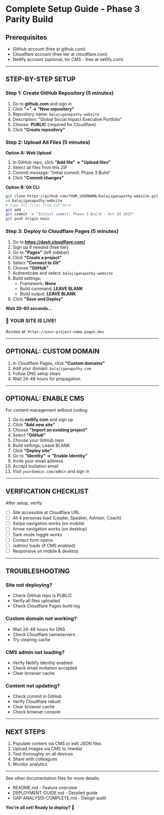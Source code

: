 # Complete Setup Guide - Phase 3 Parity Build

## Prerequisites
- GitHub account (free at github.com)
- Cloudflare account (free tier at cloudflare.com)
- Netlify account (optional, for CMS - free at netlify.com)

---

## STEP-BY-STEP SETUP

### Step 1: Create GitHub Repository (5 minutes)

1. Go to **github.com** and sign in
2. Click **"+" → "New repository"**
3. Repository name: `balajiganapathy-website`
4. Description: "Global Social Impact Executive Portfolio"
5. Choose: **PUBLIC** (required for Cloudflare)
6. Click **"Create repository"**

### Step 2: Upload All Files (5 minutes)

**Option A: Web Upload**
1. In GitHub repo, click **"Add file" → "Upload files"**
2. Select all files from this ZIP
3. Commit message: "Initial commit: Phase 3 Build"
4. Click **"Commit changes"**

**Option B: Git CLI**
```bash
git clone https://github.com/YOUR_USERNAME/balajiganapathy-website.git
cd balajiganapathy-website
# Copy all files from ZIP here
git add .
git commit -m "Initial commit: Phase 3 Build - Oct 24 2025"
git push origin main
```

### Step 3: Deploy to Cloudflare Pages (5 minutes)

1. Go to **https://dash.cloudflare.com/**
2. Sign up if needed (free tier)
3. Go to **"Pages"** (left sidebar)
4. Click **"Create a project"**
5. Select **"Connect to Git"**
6. Choose **"GitHub"**
7. Authenticate and select: `balajiganapathy-website`
8. Build settings:
   - Framework: **None**
   - Build command: **LEAVE BLANK**
   - Build output: **LEAVE BLANK**
9. Click **"Save and Deploy"**

**Wait 30-60 seconds...**

### 🎉 YOUR SITE IS LIVE!

Access at: `https://your-project-name.pages.dev`

---

## OPTIONAL: CUSTOM DOMAIN

1. In Cloudflare Pages, click **"Custom domains"**
2. Add your domain: `balajiganapathy.com`
3. Follow DNS setup steps
4. Wait 24-48 hours for propagation

---

## OPTIONAL: ENABLE CMS

For content management without coding:

1. Go to **netlify.com** and sign up
2. Click **"Add new site"**
3. Choose **"Import an existing project"**
4. Select **"GitHub"**
5. Choose your GitHub repo
6. Build settings: Leave BLANK
7. Click **"Deploy site"**
8. Go to **"Identity" → "Enable Identity"**
9. Invite your email address
10. Accept invitation email
11. Visit `yourdomain.com/admin` and sign in

---

## VERIFICATION CHECKLIST

After setup, verify:
- [ ] Site accessible at Cloudflare URL
- [ ] All 4 personas load (Leader, Speaker, Advisor, Coach)
- [ ] Swipe navigation works (on mobile)
- [ ] Arrow navigation works (on desktop)
- [ ] Dark mode toggle works
- [ ] Contact form opens
- [ ] /admin/ loads (if CMS enabled)
- [ ] Responsive on mobile & desktop

---

## TROUBLESHOOTING

### Site not deploying?
- Check GitHub repo is PUBLIC
- Verify all files uploaded
- Check Cloudflare Pages build log

### Custom domain not working?
- Wait 24-48 hours for DNS
- Check Cloudflare nameservers
- Try clearing cache

### CMS admin not loading?
- Verify Netlify Identity enabled
- Check email invitation accepted
- Clear browser cache

### Content not updating?
- Check commit in GitHub
- Verify Cloudflare rebuilt
- Clear browser cache
- Check browser console

---

## NEXT STEPS

1. Populate content via CMS or edit JSON files
2. Upload images via CMS to /media/
3. Test thoroughly on all devices
4. Share with colleagues
5. Monitor analytics

---

See other documentation files for more details:
- README.md - Feature overview
- DEPLOYMENT-GUIDE.md - Detailed guide
- GAP-ANALYSIS-COMPLETE.md - Design audit

**You're all set! Ready to deploy? 🚀**
